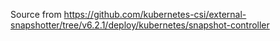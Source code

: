 Source from https://github.com/kubernetes-csi/external-snapshotter/tree/v6.2.1/deploy/kubernetes/snapshot-controller
